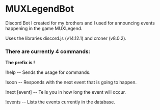 # MUXLegendBot
Discord Bot I created for my brothers and I used for announcing events happening in the game MUXLegend.

Uses the libraries discord.js (v14.12.1) and croner (v8.0.2).


### There are currently 4 commands:

**The prefix is !**

!help -- Sends the usage for commands.

!soon -- Responds with the next event that is going to happen.

!next [event] -- Tells you in how long the event will occur.

!events -- Lists the events currently in the database.

